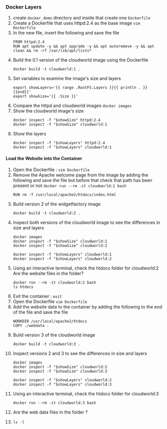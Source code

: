 ### Docker Layers

1. create ```docker_demo``` directory and inside that create one ```Dockerfile```
2. Create a Dockerfile that uses httpd:2.4 as the base image
   ```vim Dockerfile```
3. In the new file, insert the following and save the file
   ```
   FROM httpd:2.4
   RUN apt update -y && apt upgrade -y && apt autoremove -y && apt clean && rm -rf /var/lib/apt/lists*
   ```
4. Build the 0.1 version of the cloudworld image using the Dockerfile
   ```
   docker build -t cloudworld:1 .
   ```
5. Set variables to examine the image's size and layers
   ```
   export showLayers='{{ range .RootFS.Layers }}{{ println . }}{{end}}'
   export showSize='{{ .Size }}'
   ```
6. Compare the httpd and cloudworld images
   ```docker images```
7. Show the cloudworld image's size
   ```
   docker inspect -f "$showSize" httpd:2.4
   docker inspect -f "$showSize" cloudworld:1
   ```
8. Show the layers
   ```
   docker inspect -f "$showLayers" httpd:2.4
   docker inspect -f "$showLayers" cloudworld:1
   ```

#### Load the Website into the Container
  
1. Open the Dockerfile : ```vim Dockerfile```
2. Remove the Apache welcome page from the image by adding the following and save the file but before that check that path has been present or not  ```docker run --rm -it cloudworld:1 bash```
   ```
   RUN rm -f /usr/local/apache2/htdocs/index.html
   ```
3. Build version 2 of the widgetfactory image
   ```
   docker build -t cloudworld:2 .
   ```
4. Inspect both versions of the cloudworld image to see the differences in size and layers  
   ```
   docker images
   docker inspect -f "$showSize" cloudworld:1
   docker inspect -f "$showSize" cloudworld:2
   
   docker inspect -f "$showLayers" cloudworld:1
   docker inspect -f "$showLayers" cloudworld:2
   ```
5. Using an interactive terminal, check the htdocs folder for cloudworld:2 Are the website files in the folder?   
   ```
   docker run --rm -it cloudworld:2 bash
   ls htdocs
   ```
6. Exit the container : ```exit``` 
7. Open the Dockerfile ```vim Dockerfile```
8. Add the website data to the container by adding the following to the end of the file and save the file
   ```
   WORKDIR /usr/local/apache2/htdocs
   COPY ./webdata .
   ```
9. Build version 3 of the cloudworld image
   ```
   docker build -t cloudworld:3 .
   ```
10. Inspect versions 2 and 3 to see the differences in size and layers
    ```
    docker images
    docker inspect -f "$showSize" cloudworld:2
    docker inspect -f "$showSize" cloudworld:3
    
    docker inspect -f "$showLayers" cloudworld:2
    docker inspect -f "$showLayers" cloudworld:3
    ```
11. Using an interactive terminal, check the htdocs folder for cloudworld:3
    ```
    docker run --rm -it cloudworld:3 bash
    ```
12. Are the web data files in the folder ?
13. ```
    ls -l
    ```   


